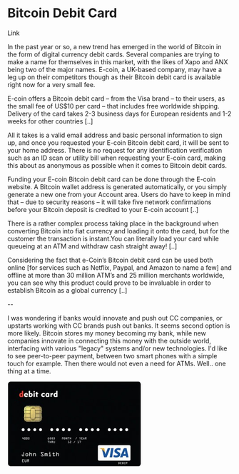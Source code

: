 # Bitcoin Debit Card

Link

In the past year or so, a new trend has emerged in the world of Bitcoin in the form of digital currency debit cards. Several companies are trying to make a name for themselves in this market, with the likes of Xapo and ANX being two of the major names. E-coin, a UK-based company, may have a leg up on their competitors though as their Bitcoin debit card is available right now for a very small fee.

E-coin offers a Bitcoin debit card – from the Visa brand – to their users, as the small fee of US$10 per card – that includes free worldwide shipping. Delivery of the card takes 2-3 business days for European residents and 1-2 weeks for other countries [..]

All it takes is a valid email address and basic personal information to sign up, and once you requested your E-coin Bitcoin debit card, it will be sent to your home address. There is no request for any identification verification such as an ID scan or utility bill when requesting your E-coin card, making this about as anonymous as possible when it comes to Bitcoin debit cards.

Funding your E-coin Bitcoin debit card can be done through the E-coin website. A Bitcoin wallet address is generated automatically, or you simply generate a new one from your Account area. Users do have to keep in mind that – due to security reasons – it will take five network confirmations before your Bitcoin deposit is credited to your E-coin account [..]

There is a rather complex process taking place in the background when converting Bitcoin into fiat currency and loading it onto the card, but for the customer the transaction is instant.You can literally load your card while queueing at an ATM and withdraw cash straight away! [..]

Considering the fact that e-Coin’s Bitcoin debit card can be used both online [for services such as Netflix, Paypal, and Amazon to name a few] and offline at more than 30 million ATM’s and 25 million merchants worldwide, you can see why this product could prove to be invaluable in order to establish Bitcoin as a global currency [..]

--

I was wondering if banks would innovate and push out CC companies, or upstarts working with CC brands push out banks. It seems second option is more likely. Bitcoin stores my money becoming my bank, while new companies innovate in connecting this money with the outside world, interfacing with various "legacy" systems and/or new technologies. I'd like to see peer-to-peer payment, between two smart phones with a simple  touch for example. Then there would not even a need for ATMs. Well.. one thing at a time. 

![](E-Coin-1-300x192.jpg)